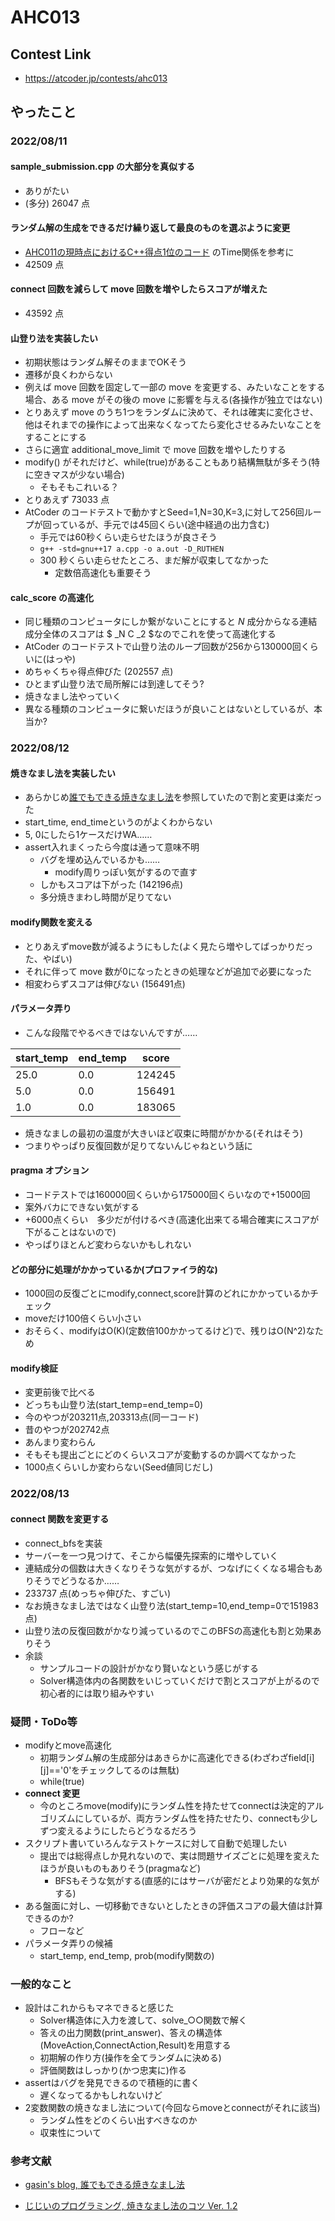 # AHC013

## Contest Link
- https://atcoder.jp/contests/ahc013

## やったこと

### 2022/08/11

#### sample_submission.cpp の大部分を真似する
- ありがたい
- (多分) 26047 点
#### ランダム解の生成をできるだけ繰り返して最良のものを選ぶように変更
- [AHC011の現時点におけるC++得点1位のコード](https://atcoder.jp/contests/ahc011/submissions/32267675) のTime関係を参考に
- 42509 点
#### connect 回数を減らして move 回数を増やしたらスコアが増えた
- 43592 点
#### 山登り法を実装したい
- 初期状態はランダム解そのままでOKそう
- 遷移が良くわからない
- 例えば move 回数を固定して一部の move を変更する、みたいなことをする場合、ある move がその後の move に影響を与える(各操作が独立ではない)
- とりあえず move のうち1つをランダムに決めて、それは確実に変化させ、他はそれまでの操作によって出来なくなってたら変化させるみたいなことをすることにする
- さらに適宜 additional_move_limit で move 回数を増やしたりする
- modify() がそれだけど、while(true)があることもあり結構無駄が多そう(特に空きマスが少ない場合)
    - そもそもこれいる？
- とりあえず 73033 点
- AtCoder のコードテストで動かすとSeed=1,N=30,K=3,に対して256回ループが回っているが、手元では45回くらい(途中経過の出力含む)
    - 手元では60秒くらい走らせたほうが良さそう
    - `g++ -std=gnu++17 a.cpp -o a.out -D_RUTHEN`
    - 300 秒くらい走らせたところ、まだ解が収束してなかった
        - 定数倍高速化も重要そう

#### calc_score の高速化
- 同じ種類のコンピュータにしか繋がないことにすると $N$ 成分からなる連結成分全体のスコアは $ _N C _2 $なのでこれを使って高速化する
- AtCoder のコードテストで山登り法のループ回数が256から130000回くらいに(はっや)
- めちゃくちゃ得点伸びた (202557 点)
- ひとまず山登り法で局所解には到達してそう?
- 焼きなまし法やっていく
- 異なる種類のコンピュータに繋いだほうが良いことはないとしているが、本当か?


### 2022/08/12

#### 焼きなまし法を実装したい
- あらかじめ[誰でもできる焼きなまし法][gasin]を参照していたので割と変更は楽だった
- start_time, end_timeというのがよくわからない
- 5, 0にしたら1ケースだけWA……
- assert入れまくったら今度は通って意味不明
    - バグを埋め込んでいるかも……
        - modify周りっぽい気がするので直す
    - しかもスコアは下がった (142196点)
    - 多分焼きまわし時間が足りてない

#### modify関数を変える
- とりあえずmove数が減るようにもした(よく見たら増やしてばっかりだった、やばい)
- それに伴って move 数が0になったときの処理などが追加で必要になった
- 相変わらずスコアは伸びない (156491点)

#### パラメータ弄り
- こんな段階でやるべきではないんですが……

| start_temp | end_temp | score |
|------------|:---------|:-------:|
| 25.0       | 0.0      | 124245  |
| 5.0        | 0.0      | 156491  |
| 1.0        | 0.0      | 183065  |

- 焼きなましの最初の温度が大きいほど収束に時間がかかる(それはそう)
- つまりやっぱり反復回数が足りてないんじゃねという話に

#### pragma オプション
- コードテストでは160000回くらいから175000回くらいなので+15000回
- 案外バカにできない気がする
- +6000点くらい　多少だが付けるべき(高速化出来てる場合確実にスコアが下がることはないので)
- やっぱりほとんど変わらないかもしれない

#### どの部分に処理がかかっているか(プロファイラ的な)
- 1000回の反復ごとにmodify,connect,score計算のどれにかかっているかチェック
- moveだけ100倍くらい小さい
- おそらく、modifyはO(K)(定数倍100かかってるけど)で、残りはO(N^2)なため

#### modify検証
- 変更前後で比べる
- どっちも山登り法(start_temp=end_temp=0)
- 今のやつが203211点,203313点(同一コード)
- 昔のやつが202742点
- あんまり変わらん
- そもそも提出ごとにどのくらいスコアが変動するのか調べてなかった
- 1000点くらいしか変わらない(Seed値同じだし)

### 2022/08/13

#### connect 関数を変更する
- connect_bfsを実装
- サーバーを一つ見つけて、そこから幅優先探索的に増やしていく
- 連結成分の個数は大きくなりそうな気がするが、つなげにくくなる場合もありそうでどうなるか……
- 233737 点(めっちゃ伸びた、すごい)
- なお焼きなまし法ではなく山登り法(start_temp=10,end_temp=0で151983点)
- 山登り法の反復回数がかなり減っているのでこのBFSの高速化も割と効果ありそう
- 余談
    - サンプルコードの設計がかなり賢いなという感じがする
    - Solver構造体内の各関数をいじっていくだけで割とスコアが上がるので初心者的には取り組みやすい


### 疑問・ToDo等
- modifyとmove高速化
    - 初期ランダム解の生成部分はあきらかに高速化できる(わざわざfield[i][j]=='0'をチェックしてるのは無駄)
    - while(true)
- **connect 変更**
    - 今のところmove(modify)にランダム性を持たせてconnectは決定的アルゴリズムにしているが、両方ランダム性を持たせたり、connectも少しずつ変えるようにしたらどうなるだろう
- スクリプト書いていろんなテストケースに対して自動で処理したい
    - 提出では総得点しか見れないので、実は問題サイズごとに処理を変えたほうが良いものもありそう(pragmaなど)
        - BFSもそうな気がする(直感的にはサーバが密だとより効果的な気がする)
- ある盤面に対し、一切移動できないとしたときの評価スコアの最大値は計算できるのか?
    - フローなど
- パラメータ弄りの候補
    - start_temp, end_temp, prob(modify関数の)

### 一般的なこと
- 設計はこれからもマネできると感じた
    - Solver構造体に入力を渡して、solve_○○関数で解く
    - 答えの出力関数(print_answer)、答えの構造体(MoveAction,ConnectAction,Result)を用意する
    - 初期解の作り方(操作を全てランダムに決める)
    - 評価関数はしっかり(かつ忠実に)作る
- assertはバグを発見できるので積極的に書く
    - 遅くなってるかもしれないけど
- 2変数関数の焼きなまし法について(今回ならmoveとconnectがそれに該当)
    - ランダム性をどのくらい出すべきなのか
    - 収束性について

### 参考文献



- [gasin's blog, 誰でもできる焼きなまし法][gasin]

[gasin]: https://gasin.hatenadiary.jp/entry/2019/09/03/162613

- [じじいのプログラミング, 焼きなまし法のコツ Ver. 1.2][shindannin]

[shindannin]: https://shindannin.hatenadiary.com/entry/20121224/1356364040

